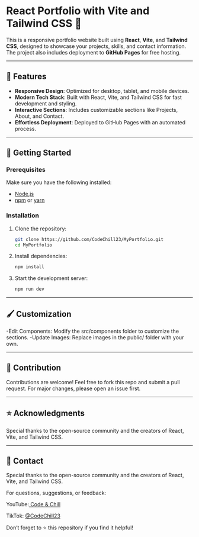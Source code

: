 # React Portfolio with Vite and Tailwind CSS 🚀

This is a responsive portfolio website built using **React**, **Vite**, and **Tailwind CSS**, designed to showcase your projects, skills, and contact information. The project also includes deployment to **GitHub Pages** for free hosting.

---

## 🌟 Features

- **Responsive Design**: Optimized for desktop, tablet, and mobile devices.
- **Modern Tech Stack**: Built with React, Vite, and Tailwind CSS for fast development and styling.
- **Interactive Sections**: Includes customizable sections like Projects, About, and Contact.
- **Effortless Deployment**: Deployed to GitHub Pages with an automated process.

---

## 🚀 Getting Started

### Prerequisites

Make sure you have the following installed:

- [Node.js](https://nodejs.org/)
- [npm](https://www.npmjs.com/) or [yarn](https://yarnpkg.com/)

### Installation

1. Clone the repository:

   ```bash
   git clone https://github.com/CodeChill23/MyPortfolio.git
   cd MyPortfolio
   
2. Install dependencies:

   ```bash
   npm install

3. Start the development server:

   ```bash
   npm run dev

---

## 🖌️ Customization
-Edit Components: Modify the src/components folder to customize the sections.
-Update Images: Replace images in the public/ folder with your own.


---

## 🤝 Contribution
Contributions are welcome! Feel free to fork this repo and submit a pull request. For major changes, please open an issue first.

---

## ⭐ Acknowledgments
Special thanks to the open-source community and the creators of React, Vite, and Tailwind CSS.

---

##  📝 Contact
Special thanks to the open-source community and the creators of React, Vite, and Tailwind CSS.

For questions, suggestions, or feedback:


YouTube:[ Code & Chill](https://youtu.be/-1i87q_H4lg?si=dBm_KSQ26pNiNReX)

TikTok: [@CodeChill23](https://www.tiktok.com/@codechill23)

Don’t forget to ⭐ this repository if you find it helpful!
